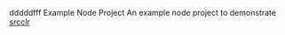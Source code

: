 dddddfff Example Node Project
An example node project to demonstrate [srcclr](https:/w.srcclr.com)

